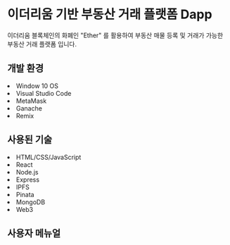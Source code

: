 # 이더리움 기반 부동산 거래 플랫폼 Dapp
이더리움 블록체인의 화폐인 "Ether" 를 활용하여 부동산 매물 등록 및 거래가 가능한 부동산 거래 플랫폼 입니다.

## 개발 환경
<li>Window 10 OS</li>
<li>Visual Studio Code</li>
<li>MetaMask</li>
<li>Ganache</li>
<li>Remix</li>

## 사용된 기술
<li>HTML/CSS/JavaScript</li>
<li>React</li>
<li>Node.js</li>
<li>Express</li>
<li>IPFS</li>
<li>Pinata</li>
<li>MongoDB</li>
<li>Web3</li>

## 사용자 메뉴얼


## 
